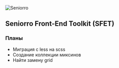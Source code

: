 
![Seniorro](https://img.shields.io/badge/dynamic/json.svg?label=Version&url=https%3A%2F%2Fraw.githubusercontent.com%2Fseniorro%2Fsfet%2Fmaster%2Fpackage.json&query=version&colorB=green)

## Seniorro Front-End Toolkit (SFET)

### Планы
- Миграция с less на scss
- Создание коллекции миксинов
- Найти замену grid
